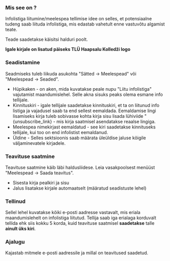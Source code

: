 ### Mis see on ? ###

Infolistiga liitumine/meelespea tellimise idee on selles, et potensiaalne tudeng saab liituda infolistiga, mis edastab vahetult enne vastuvõtu algamist teate.

Teade saadetakse käisitsi halduri poolt.

**Igale kirjale on lisatud päiseks TLÜ Haapsalu Kolledži logo**

### Seadistamine ###

Seadmiseks tuleb liikuda asukohta "Sätted -> Meelespead" või "Meelespead -> Seaded".

  * Hüpikaken - on aken, mida kuvatakse peale nupu "Liitu infolistiga" vajutamist maandumislehel. Selle akna sisuks peaks olema esmane info tellijale.
  * Kinnituskiri - igale tellijale saadetakse kinnituskiri, et ta on liitunud info listiga ja vajadusel saab ta end sellest eemaldada. Eemaldamise lingi lisamiseks kirja tuleb sobivasse kohta kirja sisu lisada lühiviide "{unsubscribe\_link} - mis kirja saatmisel asendatakse reaalse lingiga.
  * Meelespea nimekirjast eemaldatud - see kiri saadetakse kinnituseks tellijale, kui too on end infolistist eemaldanud.
  * Üldine - Selles sektsioonis saab määrata üleüldise jaluse kõigile väljaminevatele kirjadele.

### Teavituse saatmine ###

Teavituse saatmine käib läbi haldusliidese. Leia vasakpoolsest menüüst "Meelespead -> Saada teavitus".

  * Sisesta kirja pealkiri ja sisu
  * Jalus lisatakse kirjale automaatselt (määratud seadistuste lehel)

### Tellinud ###

Sellel lehel kuvatakse kõiki e-posti aadresse vastavalt, mis eriala maandumislehelt on infolistiga liitutud. Tellija saab iga erialaga korduvalt tellida ehk siis kokku 5 korda, kuid teavituse saatmisel **saadetakse** talle **ainult üks kiri**.

### Ajalugu ###

Kajastab mitmele e-posti aadressile ja millal on teavitused saadetud.